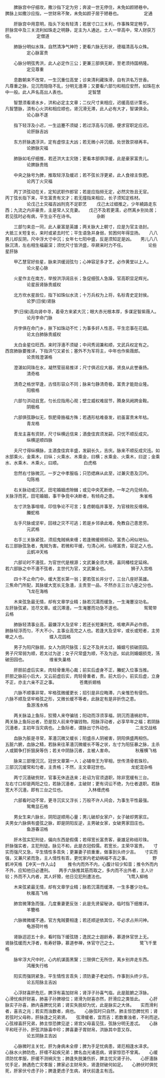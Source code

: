 <!-- { "loadSidebar": true } -->
　　脾脉宫中仔细攻，撒沙指下定为穷；奔波一世无停住，未免如颜陋巷中。　　脾脉上如撒沙应指，一世财帛不聚，未免如颜子居于陋巷也。
　　　　　定通

　　肝脉宫中用意明，指头下处有轻清；若居寸口三关利，作事殊常定畅亨。　　肝脉宫中及三关流利如珠走之明静，定主为人通达，士人一举高中，常人财获万倍。
　　　　　定僧道

　　肺脉分明似水珠，自然清净气神符；更看六脉无形状，德福清高与众殊。
　　　　　定心脉富贵

　　心脉分明弦秀洪，此人必定作三公；更兼三部俱无断，至老须持国柄隆。
　　　　　定见尊重

　　息数朝来不改常，一生沉重位高堂；诊来清利藏珠滑，自有洪名万世香。　　凡尊重之脉，见沉而隐隐不乱，分明无濇滞；又要看六部匀和相应安然，如珠在水中一般。此人声名高出人表也。
　　　　　定智慧

　　智慧须看肾水乡，洪和必定主文章；二仪尺寸来相应，迟缓高低计策长。　　凡智慧脉，湏有心火洪和相应顺也，肾沉滑无滞，此人必有大才，智谋俱全。
　　　　　论心脉不遂

　　指下轻浮及小迟，一生运蹇不须疑；若过浮高与沉细，便求官职定应迟。
　　　　　论肝脉吉凶

　　东方肝脉遇浮洪，定有虚惊主大凶；若无微小并沉细，处世敦崇禄再丰。
　　　　　论肺脉灾福

　　肺脉如毛仔细推，若还洪大主灾随；更看本部俱浮缓，此是豪家富贵儿。
　　　　　论脾脉贵贱

　　中央之脉号为脾，推取轻浮及缓迟；若不弦长浮更紧，此人食禄主恢肥。
　　　　　论丙丁火灾福

　　丙丁洪弦动在关，定知武职作郎官；若是应指频无定，必然灾咎且无官。　　丙丁弦长指下来，平生富贵有文才；若无撞指来相应，长子须知定栋材。
　　　　　论戊己土灾福吉凶刑克不足职艺
　　戊己太过细推之，少年繞路走东西；九流之内非豪贵，主是常人又克妻。　　戊己不及若更濡，必然离乡别处居；若见弦时必有病，平生业不在诗书。
　　　　　杂断

　　三部匀来总一同，此人豪富是英雄；两关脉大上朝寸，应是为官主诰封。　　大抵三关短复长，来时或紧去时忙；平生语急并身弱，贫困何年得显扬。　　八八男儿却反阴，尺中浮大寸中沉；女年七七阳中盛，反是须知定是凶。　　男儿八八脉沉清，左右相生福最深；须忧尺寸皆洪盛，卒厥来时力不任。
　　　　　论些星肝脉

　　甲乙慧官好些星，脉来洪缓润弦匀；心神容足多才艺，必作黄堂以上人。
　　　　　论火星心脉

　　火星作主在南方，举按洪浮阔且长；急促细弦人急躁，官高职显足辉光。
　　　　　论星辰肾脉贵威权

　　北方坎水星辰位，指下如珠似水流；十万兵权为上将，名标青史定封侯。
　　　　　论罗(日侯)肾脉

　　罗(日侯)高向肾中寻，着骨方来紧大沉；眼大赤光根本厚，多谋足智紫薇人。
　　　　　论月孛命门脉

　　月孛俱在命门乡，肤下如珠动不忙；为事多奸人性恶，平生恋事在花娼。
　　　　　论太白肺脉贵威权

　　太白金星位旺西，来时浮濇不须疑；中间秀润兼和顺，文武兵权定有之。　　西宫肺脉要推详，下指洪勺又紧长；塞外不为军将主，中年也作紫薇郎。
　　　　　论贵贱澄湛格

　　澄湛如同珠在水，凝然莹丽易推详；尺寸俱迟应大器，贤良从此誉垂扬。
　　　　　清奇格

　　清奇之格世罕逢，古怪形容众不同；脉来匀静清奇极，富贵才能勋业隆。
　　　　　阳极格

　　六部匀洪动且宽，匀长应指用心观；壁立威权难屈节，腾身凤阙跨金鞍。
　　　　　阴极格

　　六部俱弦静似无，恢肥骨胳福方殊；若遇形枯难奋发，初虽富贵末年枯。
　　　　　青龙格

　　青龙主喜有资财，尺寸纵横远信来；酒食佳宾须发嗣，只忧不顺反成灾。
　　　　　纵横逆顺四脉

　　夫尺寸得纵横脉，主酒食佳宾丰盛，发嗣长久，吉庆。脉来不顺反成灾迍。如水部乘火、金乘木，曰纵；火乘水、木乘金，曰横；水乘金、火乘木，曰逆；金乘水、水乘木、木乘火，曰顺。
　　　　　白虎格

　　忽然右寸脉微沉，一岁之中孝服临；只恐缌麻从此至，过兼灾患及沉吟。
　　　　　勾陈格

　　右关脉动或沉芤，田宅婚姻虑隙雠；或见中央芤断绝，一年之内见倾舟。　　关脉浮而芤，田宅婚姻，事干争竞中决断者，有倾舟之患。
　　　　　朱雀格

　　左寸洪急事喧喧，印信争论不可言；复虑朝临并事至，为官禄败反缠绵。
　　　　　螣蛇格

　　左手尺脉或坚牢，回禄之灾不可逃；若是乡邻承此难，免教自己患思劳。
　　　　　元武格

　　右手三关脉紧弦，须招鬼贼祸来缠；若逢微缓频频动，富贵心闲似地仙。　　右三部脉弦急者，鬼贼为害。若微和平缓，匀清心闲，仙境富贵，容足之人也。
　　　　　云鹤冲天格

　　六部论时不濇弦，为官世代是根源；文武兼全须大用，喜同椿桂定延绵。　　若六部脉之中不濇不弦者，主世代为官，文武兼全也。
　　　　　狮子入宫格

　　四十不止命门中，缓大宽长第一翁；更若弦长并分寸，三台八座好英雄。　　三焦命门所配，其脉缓大宽长无急濇，主贵至一品，不然亦主三台八座之分也。
　　　　　飞龙在海格

　　木来弦急最无情，却有文章学业精；脉若沉濡而缓急，一生淹蹇没功名。　　左肝脉弦紧，览尽文章。或沉滞濇，一生淹蹇而功急不遂也。
　　　　　鸳鹭带云格

　　肺脉轻清事业高，最嫌浮大及坚牢；若还长短兼刑克，咳嗽声声必作痨。　　肺脉轻浮而匀，不大不小，主事业高完之人也。若逢大及坚牢，或长或短者，主劳嗽之人也。
　　　　　蝶入花园格

　　男子为阳尺脉弱，女人为阴尺脉弦；反之不及并太过，婚姻亏损破田园。　　男子尺常弱为顺，若太过为逆；女子尺常盛为顺，不及为逆。如此则婚姻损克，荡破田园也。
　　　　　维雀失巢格

　　肝胆前虚后实来，肉轻骨重用心裁；前实后虚身不正，螣蛇入位事当推。　　肝胆之脉前小后大，又云前虚后实，肉轻骨重者，贵。前大后小，前实后虚，立身不正，亦主六亲不正之事。
　　　　　苍鹰折翅格

　　六脉不顺事非常，牢格弦微缓更长；招引是非应晦滞，六亲惟恐有侵伤。　　六脉不顺及坚牢格弦之形，又微长缓不等者，此脉定有是非折伤之患。
　　　　　鱼游浅水格

　　两关脉溢上鱼际，狡猾人来夺骗钱；阳动而浮须享福，阴沉而濇祸初年。　　两关脉上鱼际出者，恐是狡人前来夺骗钱物。阳脉浮动者，必享早年之福；若阴脉沉濇者，主初年当灾病也。上鱼际者，谓脉出寸外动也。
　　　　　二龙交战格

　　血脉为脏是寻常，革濇沉微又缓长；阳盛杀人阴被害，阴阳俱盛两相伤。　　五脏六腑，血脉之精，若脉来往革濇沉微缓长不等之状，左寸为阳狂暴之脉，主杀人或鬬争打折狠戾等伤；若关中阴脉沉者，主被人害命。
　　　　　秋雁横飞格

　　脉来三部慢沉沉，冠世文章第一人；必辅帝王为宰相，世传清骨若珠珍。　　三部沉沉缓常和匀者，主贵格；不然，主文章冠世也。
　　　　　龙蛇混杂格

　　两寸沉濇破赀财，官事无休迭迭来；赴诏为官须退职，除非宽缓有三台。　　左右寸口却是两阳之位，若脉沉濇者，主破财；更有词讼不绝，为仕者退职。若脉宽大不沉濇，即有三台之位也。
　　　　　入林缠虎格

　　六部看时动不常，更寻沉实又浮长；万般不许人间会，为事生平性最强。
　　　　　鸳鸯显石格

　　男女生来六脉长，阴阳逆顺用心量；男儿破却女家户，女子破却男家庄。　　夫男女六脉俱有盛弦之脉，即是阴阳反逆，主男破女家，女破男家田庄也。
　　　　　鱼游春沼格

　　肝木弦实犯刑徒，偏向东西是假儒；若得宽长富贵客，豪雄足称结珍珠。　　肝脉强实者，主犯刑徒。脉见不和，此是衣冠假儒。若宽长，主荣华富贵。　　寸实而强尺又急，平生情性多乖失；更兼妻子损重重，做事到头终少吉。　　寸实而强，又兼尺紧而急，主人情性有乖，更忧家内老幼祸福不吉之事。
　　　　　野鹤冲天格 【冲天一作入山】
　　推令内而外不内，心腹计较少知音；推令外而内不外，应知他日必遭刑。　　两手六脉推其筋而取之，多内而不出外者，主人计较；外而不入内者，其人奸猾，他日见犯刑遭法也。
　　　　　飞莺入柳格

　　木来弦紧最无情，却有文章学业精；脉若沉濡而缓滞，一生多蹇少功名。
　　　　　秋雁高飞格

　　肺宫微薄急而强，几度重妻更反张：此是先贤留秘诀，临时指下细推详。
　　　　　羊簪格

　　六脉微微缓不通，官方鬼贼要相逢；若还顺逆依其位，不必求占并问神。
　　　　　龟游荷叶格

　　肾脉迢迢五十余，看时指下缓弦随；逸民之士遐龄寿，慕道休官世上无。　　肾脉弦缓而大浮者，有寿好静，慕道参禅，休官守己之士。
　　　　　鹭飞千里格

　　脉牢浮大尺中时，心内机谋面黑黧；三限俱亡无所住，离乡别井走东西。
　　　　　鸿雁失行格

　　阳实而强阴紧急，平生情性言乖失；须防妻子老幼伤，作事到头终少吉。
　　　　　论五阳脉主吉凶

　　心浮财喜肝危厄，脾浮有喜加财帛；肾浮子孙喜气临，此是脏腑之浮脉。　　心滑忧疾肝财喜，肺喜子孙脾禄位；肾滑为财喜亦然，肝滑应之类皆此。　　心肝脉实子孙喜，肺内喜脾忧兄弟；肾实失脱却为忧，此是脉实之大体。　　实而滑利者，喜吉之兆；若实而浊数者，病也。　　心脉弦时只自然，肺主惊恐脾忧煎；肾若弦时父母称，肝脉逢之兄弟贤。　　弦滑缓者，宜而吉；若数重浊者，不利而逆。　　心弦禄喜肝兄弟，肺主惊恐脾见逆；肾宫父母喜见弦，弦脉分明无差忒。　　心脉平和旺子孙，肝弦洪脉喜中珍；脾喜妻子胃财帛，洪脉其中意又存。
　　　　　论五阴脉主吉凶

　　心脉微时主关忧，肝为身病未全瘳；脾为手足忧病患，肾厄相逢水泽求。　　心脉水火肺防危，肝缠不起疾兄弟；脾名血光诸恶病，肾家惊恐不曾离。　　心缓须防忧孝服，肝缓不测祸灾生；肺逢失脱兼伤折，脾主忧灾肾子孙。　　心肝濇脉忧手足，肺遇危亡灾孝服；脾家必主财帛失，肾逢财破何如足。　　心肺伏时俱忧死，肝家伏兮虑子孙；脾逢更虑子生病，肾伏前逢主有迍。
